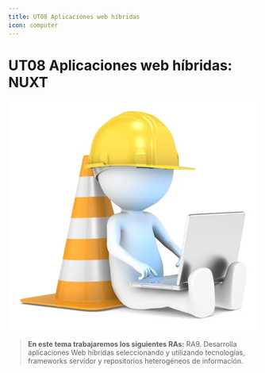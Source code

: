 ```yaml
---
title: UT08 Aplicaciones web híbridas
icon: computer
---
```


# UT08 Aplicaciones web híbridas: NUXT
![En construcción](/images/under-construction.jpg)

> **En este tema trabajaremos los siguientes RAs:**
> RA9. Desarrolla aplicaciones Web híbridas seleccionando y utilizando tecnologías, frameworks servidor y repositorios heterogéneos de información.
<!--


-->